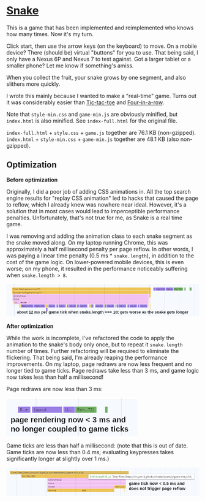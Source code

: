 [Snake](https://chuynh18.github.io/snake/)
=====

This is a game that has been implemented and reimplemented who knows how many times.  Now it's my turn.

Click start, then use the arrow keys (on the keyboard) to move.  On a mobile device?  There (should be) virtual "buttons" for you to use.  That being said, I only have a Nexus 6P and Nexus 7 to test against.  Got a larger tablet or a smaller phone?  Let me know if something's amiss.

When you collect the fruit, your snake grows by one segment, and also slithers more quickly.

I wrote this mainly because I wanted to make a "real-time" game.  Turns out it was considerably easier than [Tic-tac-toe](https://github.com/chuynh18/tictactoe/) and [Four-in-a-row](https://github.com/chuynh18/fourinarow/).

Note that `style-min.css` and `game-min.js` are obviously minified, but `index.html` is also minified.  See `index-full.html` for the original file.

`index-full.html` + `style.css` + `game.js` together are 76.1 KB (non-gzipped).
`index.html` + `style-min.css` + `game-min.js` together are 48.1 KB (also non-gzipped).

Optimization
------------

__Before optimization__

Originally, I did a poor job of adding CSS animations in.  All the top search engine results for "replay CSS animation" led to hacks that caused the page to reflow, which I already knew was nowhere near ideal.  However, it's a solution that in most cases would lead to imperceptible performance penalties.  Unfortunately, that's not true for me, as Snake is a real time game.

I was removing and adding the animation class to each snake segment as the snake moved along.  On my laptop running Chrome, this was approximately a half millisecond penalty per page reflow.  In other words, I was paying a linear time penalty (0.5 ms * `snake.length`), in addition to the cost of the game logic.  On lower-powered mobile devices, this is even worse; on my phone, it resulted in the performance noticeably suffering when `snake.length > 8`.

![unoptimized animations](assets/img/unoptimized.png)

__After optimization__

While the work is incomplete, I've refactored the code to apply the animation to the snake's body only once, but to repeat it `snake.length` number of times.  Further refactoring will be required to eliminate the flickering.  That being said, I'm already reaping the performance improvements.  On my laptop, page redraws are now less frequent and no longer tied to game ticks.  Page redraws take less than 3 ms, and game logic now takes less than half a millisecond!

Page redraws are now less than 3 ms:

![optimized animations](assets/img/optimized.png)

Game ticks are less than half a millisecond:  (note that this is out of date.  Game ticks are now less than 0.4 ms; evaluating keypresses takes significantly longer at slightly over 1 ms.)

![optimized game code](assets/img/optimized2.png)